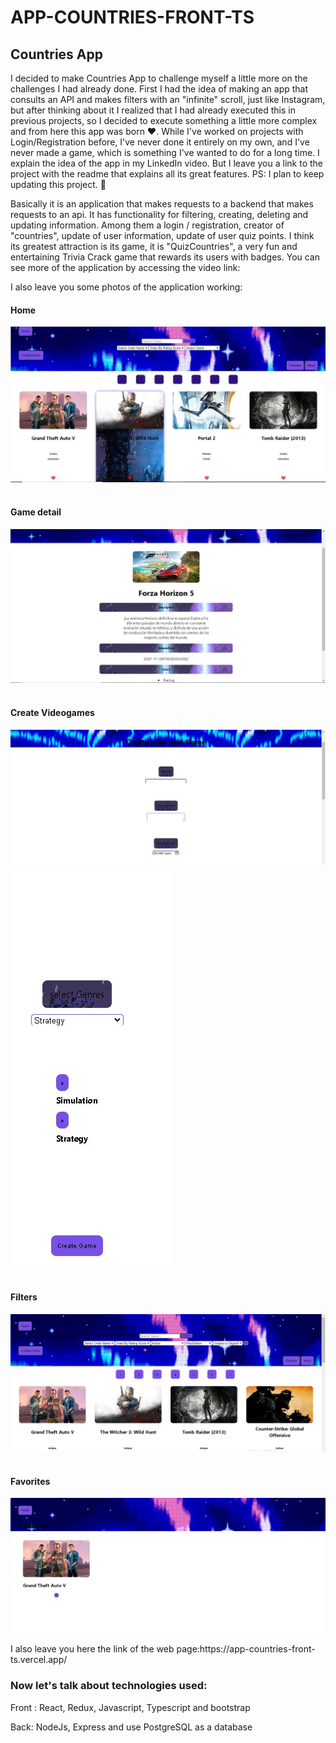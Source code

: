 # APP-COUNTRIES-FRONT-TS
<h2>Countries App</h2>
<p>
I decided to make Countries App to challenge myself a little more on the challenges I had already done. First I had the idea of making an app that consults an API and makes filters with an "infinite" scroll, just like Instagram, but after thinking about it I realized that I had already executed this in previous projects, so I decided to execute something a little more complex and from here this app was born ❤️. While I've worked on projects with Login/Registration before, I've never done it entirely on my own, and I've never made a game, which is something I've wanted to do for a long time. I explain the idea of the app in my LinkedIn video. But I leave you a link to the project with the readme that explains all its great features.
PS: I plan to keep updating this project. 🚀 </p>
<p> Basically it is an application that makes requests to a backend that makes requests to an api.
It has functionality for filtering, creating, deleting and updating information.
Among them a login / registration, creator of "countries", update of user information, update of user quiz points.
I think its greatest attraction is its game, it is "QuizCountries", a very fun and entertaining Trivia Crack game that rewards its users with badges.
You can see more of the application by accessing the video link:</p>


<p>I also leave you some photos of the application working:</p>

<h4> Home </h4>
<img src='https://raw.githubusercontent.com/IvanVelazquezz98/IvanVelazquezz98/master/assets/home.jpg'>
<br></br>
<h4> Game detail </h4>
<img src='https://raw.githubusercontent.com/IvanVelazquezz98/IvanVelazquezz98/master/assets/gamedetail.jpg'>
<br></br>
<h4> Create Videogames </h4>
<img src='https://raw.githubusercontent.com/IvanVelazquezz98/IvanVelazquezz98/master/assets/creategame1.jpg'>
<img src='https://raw.githubusercontent.com/IvanVelazquezz98/IvanVelazquezz98/master/assets/creategame2.jpg'>
<br></br>
<h4> Filters </h4>
<img src='https://raw.githubusercontent.com/IvanVelazquezz98/IvanVelazquezz98/master/assets/filters.jpg'>
<br></br>
<h4> Favorites </h4>
<img src='https://raw.githubusercontent.com/IvanVelazquezz98/IvanVelazquezz98/master/assets/favorites.jpg'>

<p>I also leave you here the link of the web page:https://app-countries-front-ts.vercel.app/ </p>

<h3>Now let's talk about technologies used: </h3>
<p>Front : React, Redux, Javascript, Typescript and bootstrap</p>
<p>Back: NodeJs, Express and use PostgreSQL as a database</p>



